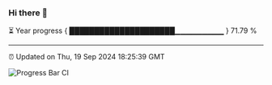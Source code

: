 ### Hi there 👋

⏳ Year progress { █████████████████████▁▁▁▁▁▁▁▁▁ } 71.79 %

---

⏰ Updated on Thu, 19 Sep 2024 18:25:39 GMT

![Progress Bar CI](https://github.com/liununu/liununu/workflows/Progress%20Bar%20CI/badge.svg)
